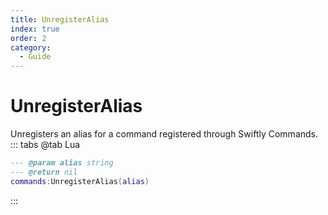 ```yaml
---
title: UnregisterAlias
index: true
order: 2
category:
  - Guide
---
```


# UnregisterAlias
Unregisters an alias for a command registered through Swiftly Commands.
::: tabs
@tab Lua
```lua
--- @param alias string
--- @return nil
commands:UnregisterAlias(alias)
```

:::